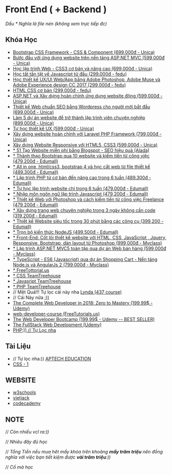 # Front End ( + Backend )
*Dấu * Nghĩa là file nén (không xem trực tiếp đc)*

## Khóa Học
* [Bootstrap CSS Framework - CSS & Component (699,000đ - Unica)](https://drive.google.com/drive/folders/1F8dxfkmy59hqG2GmQF9QA00gpvHJoi3A)
* [Bước đầu với ứng dụng website trên nền tảng ASP.NET MVC (599,000đ - Unica)](https://drive.google.com/drive/folders/1H6fr6ieWFYERxCHL0ww0_sio-GpYTYNh)
* [Học lập trình Web - CSS3 cơ bản và nâng cao (699,000đ - Unica)](https://drive.google.com/drive/folders/1bAsjI8PD45mVL4XM121F5BnxM3ALQz8x)
* [Học tất tần tật về Javascript từ đầu (299.000đ - fedu)](https://drive.google.com/drive/folders/192xfCtX4OPzK4Ol1LA2tPMUNbDmr-_m8)
* [Học thiết kế UX/UI Web/App bằng Adobe Photoshop, Adobe Muse và Adobe Experience design CC 2017 (299,000đ - fedu)](https://drive.google.com/drive/folders/16phJNEXlL0uVDPuKpW4tfxoP0OELwXWH)
* [HTML CSS cơ bản (299,000đ - fedu)](https://drive.google.com/drive/folders/1Yg3qCxgILrGAhTBuhpA3tzKnM97hORd3)
* [ASP.NET và Xây dựng hoàn chỉnh ứng dụng website động (599,000đ - Unica)](https://drive.google.com/drive/folders/1NqAV3Iglrspa7CIutMuApPg-kAHH5uTi)
* [Thiết kế Web chuẩn SEO bằng Wordpress cho người mới bắt đầu (699,000đ - Unica)](https://drive.google.com/drive/folders/1jh4IRilI3MRbU-eZu2CMOmS5QOFfVJJl)
* [Làm 5 dự án website để trở thành lập trình viên chuyên nghiệp (899,000đ - Unica)](https://drive.google.com/drive/folders/1iYmXMvzGzIO3HtWWZZ30f67S89Gju7_Q)
* [Tự học thiết kế UX (599,000đ - Unica)](https://drive.google.com/drive/folders/14oqtVyILvLEOSkd8Kk4jyRX3tjtq4YhS)
* [Xây dựng website hoàn chỉnh với Laravel PHP Framework (799,000đ - Unica)](https://drive.google.com/drive/folders/1G-1CYtAibXXMFPYL79Phzsx-NqrUYI9K)
* [Xây dựng Website Responsive với HTML5, CSS3 (599,000đ - Unica)](https://drive.google.com/drive/folders/1-6NWUZA9GyfFvC4z7-xegHvb74vD2Ogc)
* [* 51 Tạo Website miễn phí bằng Blogspot - SEO hiệu quả (Alada)](https://drive.google.com/open?id=102DgShtThLEcdkmOCuJS9nT6D_Pd-QM6)
* [* Thành thạo Bootstrap qua 10 website và kiếm tiền từ công việc (479,200đ - Edumall)](https://drive.google.com/open?id=191bU5T3-SSfqRIkiwLLrtcDI4oAs8xD5)
* [* All in one, html/css3, bootstrap 4 và học cắt web từ file thiết kế (489.300đ - Edumall)](https://drive.google.com/open?id=1cY4mVSPEJk5tWYe3UNUR2kjWUlm-x7iE)
* [* Lập trình PHP từ cơ bản đến nâng cao trong 6 tuần (489.300đ - Edumall)](https://drive.google.com/open?id=105ocrPVO1UvxHyxW7eBD3jGe3w3fap4z)
* [* Tự học lập trình website chỉ trong 6 tuần (479.000đ - Edumall)](https://drive.google.com/open?id=1QIcQHEJVXwOVuT1MGn_ix1DxqK7vdRYy)
* [* Nhập môn ngôn ngữ lập trình Javascript (479,200đ - Edumall)](https://drive.google.com/open?id=1GyacWpmTvqkAKJpNx9K20Om-oCct9qex)
* [* Thiết kế Web với Photoshop và cách kiếm tiền từ công việc Freelance (479,200đ - Edumall)](https://drive.google.com/open?id=1P07u7SI7WAf1hSRYZhXbeJNpL_0NNLLp)
* [* Xây dựng trang web chuyên nghiệp trong 3 ngày không cần code (319,200đ - Edumall)](https://drive.google.com/open?id=1jnZmzfTDEMKziBbi80hywhaBh8e55c0A)
* [* Thiết kế Website siêu tốc trong 30 phút bằng các công cụ (399,200 - Edumall)](https://drive.google.com/open?id=1107_sqmqlJ8Y7CFzj5jkt65i8v1uMzJp)
* [* Trọn bộ kiến thức NodeJS (499,500đ - Edumall)](https://drive.google.com/open?id=1VU1ib1Jp1KOwGwB2ZD81zZLOmFb80iP6)
* [* Front-End: Cốt lõi thiết kế website với HTML, CSS, JavaScript , Jquery, Responsive, Bootstrap, dàn layout từ Photoshop (999,000đ - Myclass)](https://drive.google.com/open?id=1IpouAIgk8PeREa1zf2V6OlG2cekM4FGE)
* [* Lập trình ASP.NET MVC5 toàn tập qua dự án Web bán hàng (599,000đ - Myclass)](https://drive.google.com/open?id=1CZKAZBDl8iTl1Obp62R30KnWpx-SYfJd)
* [* TypeScript - ES6 (Javascript) qua dự án Shopping Cart - Nền tảng Node.js và AngularJs 2 (799,000đ - Myclass)](https://drive.google.com/open?id=1kYHky1e8f9nkhBX4p1sHzTijz3XyAgH_)
* [* FreeTottorial.us](https://drive.google.com/drive/folders/1JhG2ECNKPwVXRMRHWXL_L73Uvpdss79-)
* [* CSS TeamTreehouse](https://drive.google.com/open?id=1UekV8TtXVqTjmWRwkl-fTVZPl-tYHoXH)
* [* Javasript TeamTreehouse](https://drive.google.com/open?id=17mVx33OsT3L1ucA3Wuy0EMeJkr1TRC32)
* [* PHP TeamTreehouse](https://drive.google.com/open?id=14p4tR0qpXw9ECJ9lMS4yjRvswUzOcSOi)
* // Mệt Quá!!! Tự lọc cái này nha [Lynda (437 course)](https://drive.google.com/drive/folders/1rUmPI-BCPWQKw16hCCR7ZWjaR8d8YNE2)
* // Cái Này nữa [:))](https://drive.google.com/drive/folders/1rSV_qI2xSyEkUIaPrniCH0VMvGdB2pGU)
* [The Complete Web Developer in 2018: Zero to Mastery (199,99$ - Udemy)](https://drive.google.com/drive/folders/1BKXPaYEoz50oy2A1CbFfysfDM9d4NgSe)
* [web-developer-course (FreeTutorials.us)](https://drive.google.com/drive/folders/19iHd9p3TqjZwm4HIsW9yQoQVCsEIFH8R)
* [The Web Developer Bootcamp (199,99$ - Udemy -- BEST SELLER)](https://drive.google.com/drive/folders/1ndgEWn44SxbgRJvCG5hcGuxnJmdjt-9x)
* [The FullStack Web Development (Udemy)](https://drive.google.com/drive/folders/1cwZSEwp4xoklFOOmi_2p5colT1mArfnq)
* [PHP:)) // Tự Lọc nha](https://drive.google.com/drive/folders/1QXYAkC3Za3kJGZhVmeOJVN8TnQHZMbPF)


## Tài Liệu
* // Tự lọc nha:)) [APTECH EDUCATION](https://drive.google.com/drive/folders/0B-wBd3to9uEffmpWU1I0a0ZSSEVLbHBtSy15YVlESjh2NVAxcjdXdTNXVGwzZG5yUXZ0Smc)
* [CSS - 1](https://drive.google.com/drive/folders/0B3mduBEtxFHoMWhfS3I5aUNYalE)

## WEBSITE

* [w3schools](https://www.w3schools.com/)
* [vietjack](https://vietjack.com/)
* [codecademy](https://www.codecademy.com/catalog/subject/all)

## NOTE
// *Còn nhiều vcl ra:))* 

// *Nhiêu đây đủ học* 

// *Tổng Tiền nếu mua hêt mấy khóa trên khoảng **mấy trăm triệu** nên đồng nghĩa với việc bạn tiết kiệm được **vài trăm triệu**:))* 

// *Cố mà học* 

